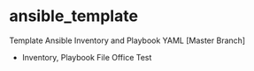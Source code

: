# ansible_template
Template Ansible Inventory and Playbook YAML [Master Branch]
- Inventory, Playbook File Office Test
